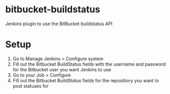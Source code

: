 # bitbucket-buildstatus
Jenkins plugin to use the BitBucket buildstatus API

# Setup
1. Go to Manage Jenkins > Configure system
2. Fill out the Bitbucket BuildStatus fields with the username and password for the Bitbucket user you want Jenkins to use
3. Go to your Job > Configure
4. Fill out the Bitbucket BuildStatus fields for the repositiory you want to post statuses for